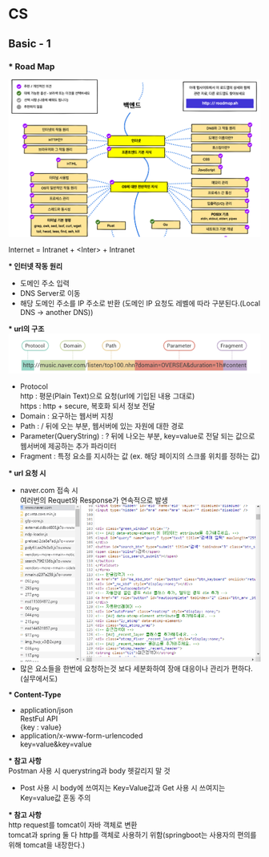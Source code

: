 # CS
## Basic - 1
### * Road Map
![ex_screenshot](./img/map_first.png)

 Internet = Intranet + \<Inter> + Intranet

 **\* 인터넷 작동 원리**

- 도메인 주소 입력
- DNS Server로 이동
- 해당 도메인 주소를 IP 주소로 반환 (도메인 IP 요청도 레벨에 따라 구분된다.(Local DNS -> another DNS))

**\* url의 구조**
![ex_screenshot](./img/url_str.png)

- Protocol<br>
http : 평문(Plain Text)으로 요청(url에 기입된 내용 그대로)<br>
https : http + secure, 복호화 되서 정보 전달
- Domain : 요구하는 웹서버 지칭
- Path : / 뒤에 오는 부분, 웹서버에 있는 자원에 대한 경로
- Parameter(QueryString) : ? 뒤에 나오는 부분, key=value로 전달 되는 값으로 웹서버에 제공하는 추가 파라미터
- Fragment : 특정 요소를 지시하는 값 (ex. 해당 페이지의 스크롤 위치를 정하는 값)

**\* url 요청 시**
- naver.com 접속 시 <br>
여러번의 Requet와 Response가 연속적으로 발생
![ex_screenshot](./img/request_response.PNG)
- 많은 요소들을 한번에 요청하는것 보다 세분화하여 장애 대응이나 관리가 편하다.(실무에서도)<br>

**\* Content-Type**
- application/json<br>
RestFul API<br>
{key : value}
- application/x-www-form-urlencoded<br>
key=value&key=value

**\* 참고 사항**<br>
Postman 사용 시 querystring과 body 헷갈리지 말 것<br>
- Post 사용 시 body에 쓰여지는 Key=Value값과 Get 사용 시 쓰여지는 Key=value값 혼동 주의

**\* 참고 사항**<br>
http request를 tomcat이 자바 객체로 변환<br>
tomcat과 spring 둘 다 http를 객체로 사용하기 위함(springboot는 사용자의 편의를 위해 tomcat을 내장한다.)